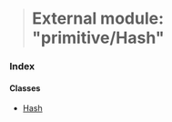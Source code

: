 > # External module: "primitive/Hash"

### Index

#### Classes

* [Hash](../classes/_primitive_hash_.hash.md)